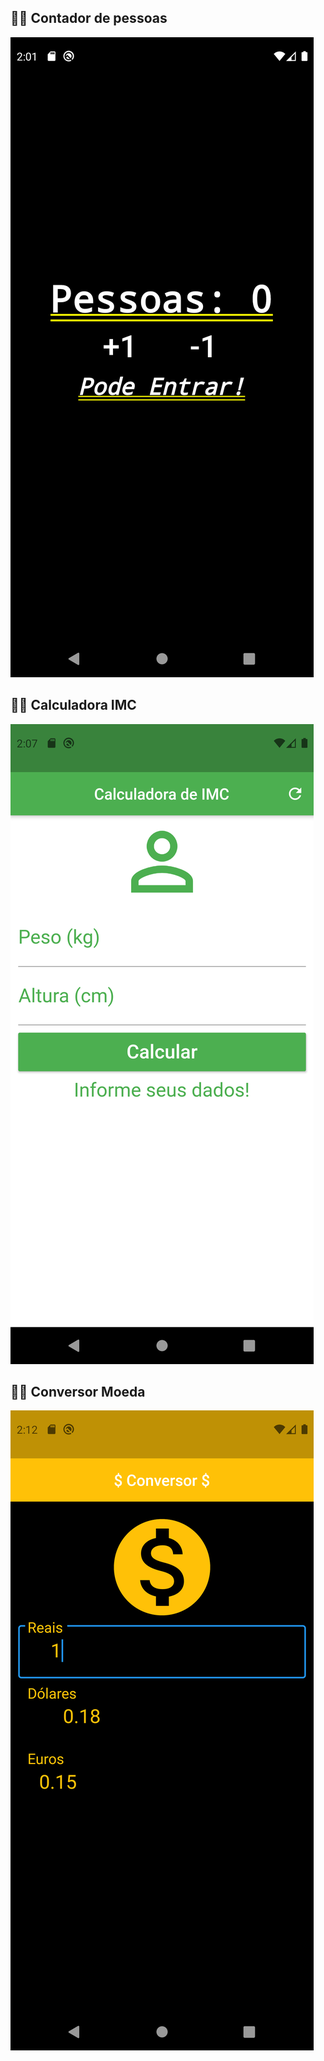 ## 👨‍💻 Contador de pessoas

![](app1.png)

## 👨‍💻 Calculadora IMC

![](app2.png)

## 👨‍💻 Conversor Moeda

![](app3.png)
